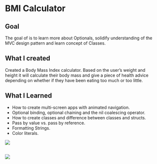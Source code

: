 

#  BMI Calculator

## Goal

The goal of is to learn more about Optionals, solidify understanding of the MVC design pattern and learn concept of Classes. 

## What I created

Created a Body Mass Index calculator. Based on the user’s weight and height it will calculate their body mass and give a piece of health advice depending on whether if they have been eating too much or too little. 

## What I Learned

* How to create multi-screen apps with animated navigation.
* Optional binding, optional chaining and the nil coalescing operator.
* How to create classes and difference between classes and structs. 
* Pass by value vs. pass by reference. 
* Formatting Strings. 
* Color literals.


![](https://media.giphy.com/media/gHKslSi5bD9iUqdsVX/giphy.gif)
<br/>
<br/>

![](https://media.giphy.com/media/2filaINHfikTBe6gkn/giphy.gif)



